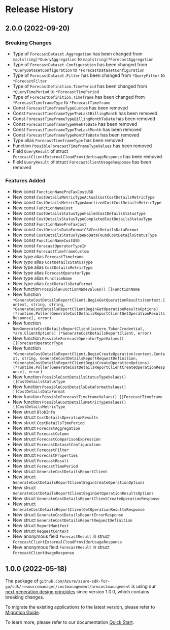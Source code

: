 # Release History

## 2.0.0 (2022-09-20)
### Breaking Changes

- Type of `ForecastDataset.Aggregation` has been changed from `map[string]*QueryAggregation` to `map[string]*ForecastAggregation`
- Type of `ForecastDataset.Configuration` has been changed from `*QueryDatasetConfiguration` to `*ForecastDatasetConfiguration`
- Type of `ForecastDataset.Filter` has been changed from `*QueryFilter` to `*ForecastFilter`
- Type of `ForecastDefinition.TimePeriod` has been changed from `*QueryTimePeriod` to `*ForecastTimePeriod`
- Type of `ForecastDefinition.Timeframe` has been changed from `*ForecastTimeframeType` to `*ForecastTimeframe`
- Const `ForecastTimeframeTypeCustom` has been removed
- Const `ForecastTimeframeTypeTheLastBillingMonth` has been removed
- Const `ForecastTimeframeTypeBillingMonthToDate` has been removed
- Const `ForecastTimeframeTypeWeekToDate` has been removed
- Const `ForecastTimeframeTypeTheLastMonth` has been removed
- Const `ForecastTimeframeTypeMonthToDate` has been removed
- Type alias `ForecastTimeframeType` has been removed
- Function `PossibleForecastTimeframeTypeValues` has been removed
- Field `QueryResult` of struct `ForecastClientExternalCloudProviderUsageResponse` has been removed
- Field `QueryResult` of struct `ForecastClientUsageResponse` has been removed

### Features Added

- New const `FunctionNamePreTaxCostUSD`
- New const `CostDetailsMetricTypeActualCostCostDetailsMetricType`
- New const `CostDetailsMetricTypeAmortizedCostCostDetailsMetricType`
- New const `FunctionNameCost`
- New const `CostDetailsStatusTypeFailedCostDetailsStatusType`
- New const `CostDetailsStatusTypeCompletedCostDetailsStatusType`
- New const `FunctionNamePreTaxCost`
- New const `CostDetailsDataFormatCSVCostDetailsDataFormat`
- New const `CostDetailsStatusTypeNoDataFoundCostDetailsStatusType`
- New const `FunctionNameCostUSD`
- New const `ForecastOperatorTypeIn`
- New const `ForecastTimeframeCustom`
- New type alias `ForecastTimeframe`
- New type alias `CostDetailsStatusType`
- New type alias `CostDetailsMetricType`
- New type alias `ForecastOperatorType`
- New type alias `FunctionName`
- New type alias `CostDetailsDataFormat`
- New function `PossibleFunctionNameValues() []FunctionName`
- New function `*GenerateCostDetailsReportClient.BeginGetOperationResults(context.Context, string, string, *GenerateCostDetailsReportClientBeginGetOperationResultsOptions) (*runtime.Poller[GenerateCostDetailsReportClientGetOperationResultsResponse], error)`
- New function `NewGenerateCostDetailsReportClient(azcore.TokenCredential, *arm.ClientOptions) (*GenerateCostDetailsReportClient, error)`
- New function `PossibleForecastOperatorTypeValues() []ForecastOperatorType`
- New function `*GenerateCostDetailsReportClient.BeginCreateOperation(context.Context, string, GenerateCostDetailsReportRequestDefinition, *GenerateCostDetailsReportClientBeginCreateOperationOptions) (*runtime.Poller[GenerateCostDetailsReportClientCreateOperationResponse], error)`
- New function `PossibleCostDetailsStatusTypeValues() []CostDetailsStatusType`
- New function `PossibleCostDetailsDataFormatValues() []CostDetailsDataFormat`
- New function `PossibleForecastTimeframeValues() []ForecastTimeframe`
- New function `PossibleCostDetailsMetricTypeValues() []CostDetailsMetricType`
- New struct `BlobInfo`
- New struct `CostDetailsOperationResults`
- New struct `CostDetailsTimePeriod`
- New struct `ForecastAggregation`
- New struct `ForecastColumn`
- New struct `ForecastComparisonExpression`
- New struct `ForecastDatasetConfiguration`
- New struct `ForecastFilter`
- New struct `ForecastProperties`
- New struct `ForecastResult`
- New struct `ForecastTimePeriod`
- New struct `GenerateCostDetailsReportClient`
- New struct `GenerateCostDetailsReportClientBeginCreateOperationOptions`
- New struct `GenerateCostDetailsReportClientBeginGetOperationResultsOptions`
- New struct `GenerateCostDetailsReportClientCreateOperationResponse`
- New struct `GenerateCostDetailsReportClientGetOperationResultsResponse`
- New struct `GenerateCostDetailsReportErrorResponse`
- New struct `GenerateCostDetailsReportRequestDefinition`
- New struct `ReportManifest`
- New struct `RequestContext`
- New anonymous field `ForecastResult` in struct `ForecastClientExternalCloudProviderUsageResponse`
- New anonymous field `ForecastResult` in struct `ForecastClientUsageResponse`


## 1.0.0 (2022-05-18)

The package of `github.com/Azure/azure-sdk-for-go/sdk/resourcemanager/costmanagement/armcostmanagement` is using our [next generation design principles](https://azure.github.io/azure-sdk/general_introduction.html) since version 1.0.0, which contains breaking changes.

To migrate the existing applications to the latest version, please refer to [Migration Guide](https://aka.ms/azsdk/go/mgmt/migration).

To learn more, please refer to our documentation [Quick Start](https://aka.ms/azsdk/go/mgmt).